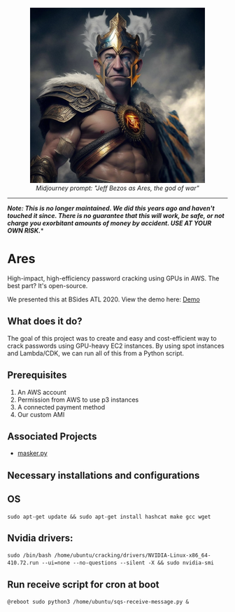 <p align="center">
  <img width="400" height="400" src="jeff.png">
  <br>
  <em>Midjourney prompt: "Jeff Bezos as Ares, the god of war"</em>
</p>

---
*****_Note: This is no longer maintained. We did this years ago and haven't touched it since. There is no guarantee that this will work, be safe, or not charge you exorbitant amounts of money by accident. USE AT YOUR OWN RISK._******

# Ares
High-impact, high-efficiency password cracking using GPUs in AWS. The best part? It's open-source.

We presented this at BSides ATL 2020. View the demo here: [Demo](https://www.youtube.com/watch?v=5wx5UH3fODI)

## What does it do?
The goal of this project was to create and easy and cost-efficient way to crack passwords using
GPU-heavy EC2 instances. By using spot instances and Lambda/CDK, we can run all of this from
a Python script.

## Prerequisites
1. An AWS account
2. Permission from AWS to use p3 instances
3. A connected payment method
4. Our custom AMI

## Associated Projects
* [masker.py](https://github.com/r3s-ryan/masker)

## Necessary installations and configurations
## OS
`sudo apt-get update && sudo apt-get install hashcat make gcc wget`

## Nvidia drivers:
`sudo /bin/bash /home/ubuntu/cracking/drivers/NVIDIA-Linux-x86_64-410.72.run --ui=none --no-questions --silent -X && sudo nvidia-smi`

## Run receive script for cron at boot
`@reboot sudo python3 /home/ubuntu/sqs-receive-message.py &`
